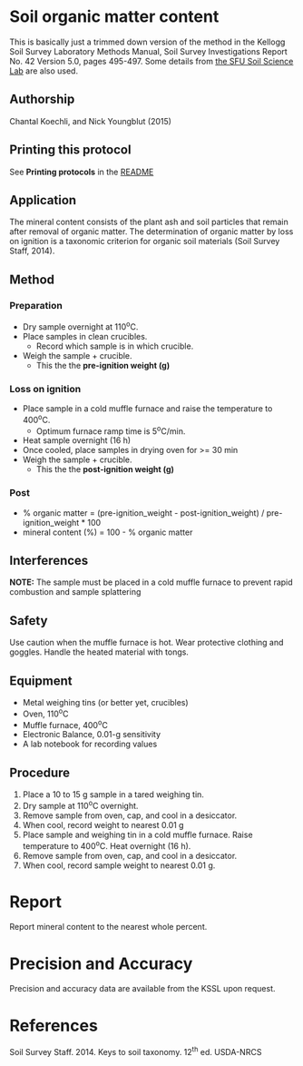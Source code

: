 Soil organic matter content
===========================

This is basically just a trimmed down version of the method in the
Kellogg Soil Survey Laboratory Methods Manual, Soil Survey Investigations Report No. 42
Version 5.0, pages 495-497. Some details from 
[the SFU Soil Science Lab](https://www.sfu.ca/soils/lab_documents/Estimation_Of_Organic_Matter_By_LOI.pdf)
are also used.

## Authorship

Chantal Koechli, and Nick Youngblut (2015)


## Printing this protocol

See **Printing protocols** in the [README](../README.md#printing-protocols-conversion-of-protocols-to-pdf)


## Application

The mineral content consists of the plant ash and soil particles that remain 
after removal of organic matter. The determination of organic matter by loss on ignition
is a taxonomic criterion for organic soil materials (Soil Survey Staff, 2014).


## Method

### Preparation

* Dry sample overnight at 110<sup>o</sup>C.
* Place samples in clean crucibles.
  * Record which sample is in which crucible.
* Weigh the sample + crucible.
  * This the the **pre-ignition weight (g)**

### Loss on ignition

* Place sample in a cold muffle furnace and raise the temperature to 400<sup>o</sup>C.
  * Optimum furnace ramp time is 5<sup>o</sup>C/min.
* Heat sample overnight (16 h)
* Once cooled, place samples in drying oven for >= 30 min
* Weigh the sample + crucible.
  * This the the **post-ignition weight (g)**

### Post 

* % organic matter = (pre-ignition\_weight - post-ignition\_weight) / 
pre-ignition\_weight * 100
* mineral content (%) = 100 - % organic matter

## Interferences

**NOTE:** The sample must be placed in a cold muffle furnace to prevent rapid 
combustion and sample splattering


## Safety

Use caution when the muffle furnace is hot.  Wear protective clothing and 
goggles.  Handle the heated material with tongs.


## Equipment

* Metal weighing tins (or better yet, crucibles)
* Oven, 110<sup>o</sup>C
* Muffle furnace, 400<sup>o</sup>C
* Electronic Balance, 0.01-g sensitivity
* A lab notebook for recording values


## Procedure

1. Place a 10 to 15 g sample in a tared weighing tin.
1. Dry sample at 110<sup>o</sup>C overnight.
1. Remove sample from oven, cap, and cool in a desiccator.
1. When cool, record weight to nearest 0.01 g
1. Place sample and weighing tin in a cold muffle furnace. Raise temperature 
to 400<sup>o</sup>C.  Heat overnight (16 h).
1. Remove sample from oven, cap, and cool in a desiccator.
1. When cool, record sample weight to nearest 0.01 g.


# Report

Report mineral content to the nearest whole percent.


# Precision and Accuracy

Precision and accuracy data are available from the KSSL upon request.


# References

Soil Survey Staff. 2014. Keys to soil taxonomy. 12<sup>th</sup> ed. USDA-NRCS

